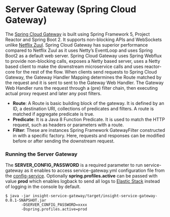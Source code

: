 Server Gateway (Spring Cloud Gateway)
=============

The [Spring Cloud Gateway](https://cloud.spring.io/spring-cloud-gateway/single/spring-cloud-gateway.html) is built using Spring Framework 5, Project Reactor and Spring Boot 2. It supports non-blocking APIs and WebSockets unlike [Netflix Zuul](http://cloud.spring.io/spring-cloud-netflix/single/spring-cloud-netflix.html#_router_and_filter_zuul). Spring Cloud Gateway has superior performance compared to Netflix Zuul as it uses Netty’s EventLoop and uses Spring Boot2 as a default web server. Spring Cloud Gateway uses Spring Webflux to provide non-blocking calls, exposes a Netty based server, uses a Netty based client to make the downstream microservice calls and uses reactor-core for the rest of the flow.
When clients send requests to Spring Cloud Gateway, the Gateway Handler Mapping determines the Route matched by the request and it is sent to sent to the Gateway Web Handler. The Gateway Web Handler runs the request through a (pre) filter chain, then executing actual proxy request and later any post filters.

* **Route**: A Route is basic building block of the gateway. It is defined by an ID, a destination URI, collections of predicates and filters. A route is matched if aggregate predicate is true.
* **Predicate**: It is a Java 8 Function Predicate. It is used to match the HTTP request, such as headers or parameters with a route.
* **Filter**: These are instances Spring Framework GatewayFilter constructed in with a specific factory. Here, requests and responses can be modified before or after sending the downstream request.

### Running the Server Gateway

The **SERVER_CONFIG_PASSWORD** is a required parameter to run service-gateway as it enables to access service-gateway.yml configuration file from the [config-service](/../config-service/README.md).
Optionally **spring.profiles.active** can be passed with value **prod** which enables logback to send all logs to [Elastic Stack](/../elastic-stack/README.md) instead of logging in the console by default.

    $ java -jar insight-service-gateway/target/insight-service-gateway-0.0.1-SNAPSHOT.jar
           -DSERVER_CONFIG_PASSWORD=xxxx
		   -Dspring.profiles.active=prod